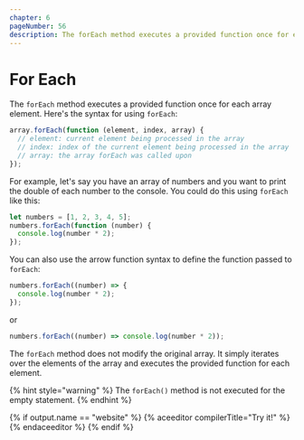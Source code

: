 ```yaml
---
chapter: 6
pageNumber: 56
description: The forEach method executes a provided function once for each array element.
---
```


# For Each

The `forEach` method executes a provided function once for each array element. Here's the syntax for using `forEach`:

```javascript
array.forEach(function (element, index, array) {
  // element: current element being processed in the array
  // index: index of the current element being processed in the array
  // array: the array forEach was called upon
});
```

For example, let's say you have an array of numbers and you want to print the double of each number to the console. You could do this using `forEach` like this:

```typescript
let numbers = [1, 2, 3, 4, 5];
numbers.forEach(function (number) {
  console.log(number * 2);
});
```

You can also use the arrow function syntax to define the function passed to `forEach`:

```typescript
numbers.forEach((number) => {
  console.log(number * 2);
});
```

or

```typescript
numbers.forEach((number) => console.log(number * 2));
```

The `forEach` method does not modify the original array. It simply iterates over the elements of the array and executes the provided function for each element.

{% hint style="warning" %}
The `forEach()` method is not executed for the empty statement.
{% endhint %}

{% if output.name == "website" %}
{% aceeditor compilerTitle="Try it!" %}
{% endaceeditor %}
{% endif %}
